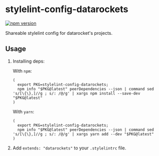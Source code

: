 # stylelint-config-datarockets

[![npm version](https://img.shields.io/npm/v/stylelint-config-datarockets.svg)](https://www.npmjs.com/package/stylelint-config-datarockets)

Shareable stylelint config for datarocket's projects.

## Usage

1. Installing deps:

   With `npm`:

   ```
   (
     export PKG=stylelint-config-datarockets;
     npm info "$PKG@latest" peerDependencies --json | command sed 's/[\{\},]//g ; s/: /@/g' | xargs npm install --save-dev "$PKG@latest"
   )
   ```

   With `yarn`:

   ```
   (
     export PKG=stylelint-config-datarockets;
     npm info "$PKG@latest" peerDependencies --json | command sed 's/[\{\},]//g ; s/: /@/g' | xargs yarn add --dev "$PKG@latest"
   )
   ```

2. Add `extends: "datarockets"` to your `.stylelintrc` file.
